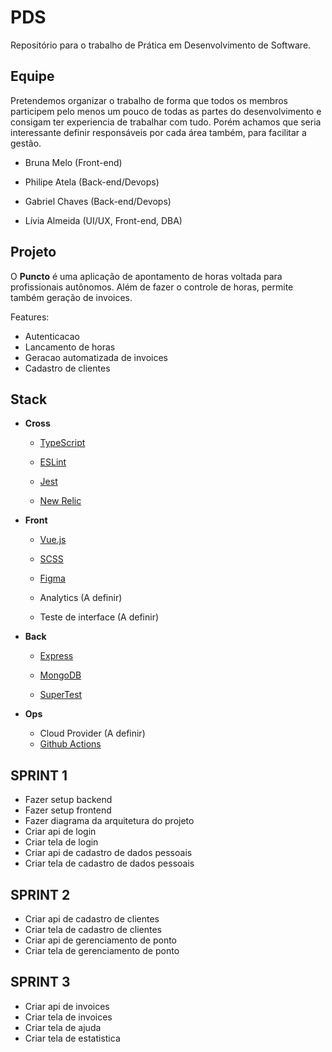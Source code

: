 # PDS
Repositório para o trabalho de Prática em Desenvolvimento de Software.

## Equipe

Pretendemos organizar o trabalho de forma que todos os membros participem pelo menos um pouco de todas as partes do desenvolvimento e consigam ter experiencia de trabalhar com tudo. Porém achamos que seria interessante definir responsáveis por cada área também, para facilitar a gestão.

- Bruna Melo (Front-end)

- Philipe Atela (Back-end/Devops)

- Gabriel Chaves (Back-end/Devops)

- Lívia Almeida (UI/UX, Front-end, DBA)

## Projeto

O **Puncto** é uma aplicação de apontamento de horas voltada para profissionais autônomos. Além de fazer o controle de horas, permite também geração de invoices.

Features:
- Autenticacao
- Lancamento de horas
- Geracao automatizada de invoices
- Cadastro de clientes

## Stack

- **Cross**

  - [TypeScript](https://www.typescriptlang.org/)

  - [ESLint](https://eslint.org/)

  - [Jest](https://jestjs.io/)

  - [New Relic](https://newrelic.com/)

- **Front**

  - [Vue.js](https://vuejs.org/)

  - [SCSS](https://sass-lang.com/)

  - [Figma](https://www.figma.com/)

  - Analytics (A definir)

  - Teste de interface (A definir)

- **Back**

  - [Express](https://expressjs.com/)

  - [MongoDB](https://www.mongodb.com/1)

  - [SuperTest](https://github.com/visionmedia/supertest)

- **Ops**

  - Cloud Provider (A definir)
  - [Github Actions](https://github.com/features/actions)


## SPRINT 1
  - Fazer setup backend
  - Fazer setup frontend
  - Fazer diagrama da arquitetura do projeto
  - Criar api de login
  - Criar tela de login
  - Criar api de cadastro de dados pessoais
  - Criar tela de cadastro de dados pessoais

## SPRINT 2
  - Criar api de cadastro de clientes
  - Criar tela de cadastro de clientes
  - Criar api de gerenciamento de ponto
  - Criar tela de gerenciamento de ponto

## SPRINT 3
  - Criar api de invoices
  - Criar tela de invoices
  - Criar tela de ajuda
  - Criar tela de estatistica


